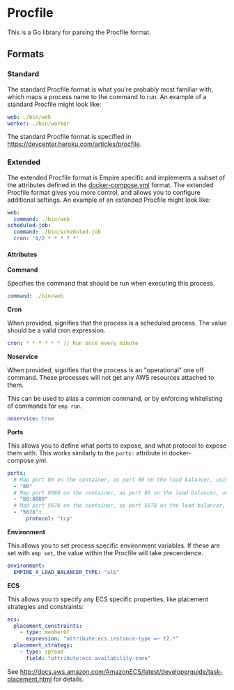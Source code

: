 # Procfile

This is a Go library for parsing the Procfile format.

## Formats

### Standard

The standard Procfile format is what you're probably most familiar with, which maps a process name to the command to run. An example of a standard Procfile might look like:

```yaml
web: ./bin/web
worker: ./bin/worker
```

The standard Procfile format is specified in https://devcenter.heroku.com/articles/procfile.

### Extended

The extended Procfile format is Empire specific and implements a subset of the attributes defined in the [docker-compose.yml](https://docs.docker.com/compose/yml/) format. The extended Procfile format gives you more control, and allows you to configure additional settings. An example of an extended Procfile might look like:

```yaml
web:
  command: ./bin/web
scheduled-job:
  command: ./bin/scheduled-job
  cron: '0/2 * * * ? *'
```

#### Attributes

**Command**

Specifies the command that should be run when executing this process.

```yaml
command: ./bin/web
```

**Cron**

When provided, signifies that the process is a scheduled process. The value should be a valid cron expression.

```yaml
cron: * * * * * * // Run once every minute
```

**Noservice**

When provided, signifies that the process is an "operational" one off command. These processes will not get any AWS resources attached to them.

This can be used to alias a common command, or by enforcing whitelisting of commands for `emp run`.

```yaml
noservice: true
```

**Ports**

This allows you to define what ports to expose, and what protocol to expose them with. This works similarly to the `ports:` attribute in docker-compose.yml.

```yaml
ports:
  # Map port 80 on the container, as port 80 on the load balancer, using the default protocol.
  - "80"
  # Map port 8080 on the container, as port 80 on the load balancer, using the default protocol.
  - "80:8080"
  # Map port 5678 on the container, as port 5678 on the load balancer, using the tcp protocol.
  - "5678":
      protocol: "tcp"
```

**Environment**

This allows you to set process specific environment variables. If these are set with `emp set`, the value within the Procfile will take precendence.

```yaml
environment:
  EMPIRE_X_LOAD_BALANCER_TYPE: "alb"
```

**ECS**

This allows you to specify any ECS specific properties, like placement strategies and constraints:

```yaml
ecs:
  placement_constraints:
    - type: memberOf
      expression: "attribute:ecs.instance-type =~ t2.*"
  placement_strategy:
    - type: spread
      field: "attribute:ecs.availability-zone"
```

See http://docs.aws.amazon.com/AmazonECS/latest/developerguide/task-placement.html for details.
